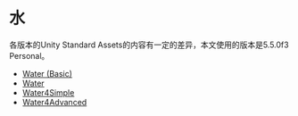 # 水

各版本的Unity Standard Assets的内容有一定的差异，本文使用的版本是5.5.0f3 Personal。

 * [Water (Basic)](Water_Basic.md)
 * [Water](Water.md)
 * [Water4Simple](Water4Simple.md)
 * [Water4Advanced](Water4Advanced.md)
